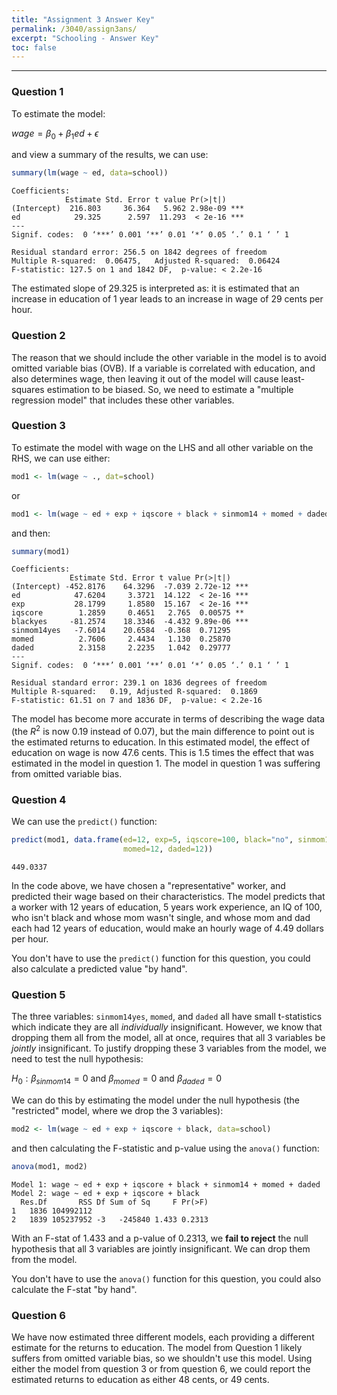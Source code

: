 ```yaml
---
title: "Assignment 3 Answer Key"
permalink: /3040/assign3ans/
excerpt: "Schooling - Answer Key"
toc: false
---
```


------------------------------------------------------------------------

### Question 1

To estimate the model:

$wage = \beta_0 + \beta_1ed + \epsilon$

and view a summary of the results, we can use:

```r
summary(lm(wage ~ ed, data=school))
```
```
Coefficients:
            Estimate Std. Error t value Pr(>|t|)    
(Intercept)  216.803     36.364   5.962 2.98e-09 ***
ed            29.325      2.597  11.293  < 2e-16 ***
---
Signif. codes:  0 ‘***’ 0.001 ‘**’ 0.01 ‘*’ 0.05 ‘.’ 0.1 ‘ ’ 1

Residual standard error: 256.5 on 1842 degrees of freedom
Multiple R-squared:  0.06475,	Adjusted R-squared:  0.06424 
F-statistic: 127.5 on 1 and 1842 DF,  p-value: < 2.2e-16
```
The estimated slope of 29.325 is interpreted as: it is estimated that an increase in education of 1 year leads to an increase in wage of 29 cents per hour.

### Question 2

The reason that we should include the other variable in the model is to avoid omitted variable bias (OVB). If a variable is correlated with education, and also determines wage, then leaving it out of the model will cause least-squares estimation to be biased. So, we need to estimate a "multiple regression model" that includes these other variables.

### Question 3

To estimate the model with wage on the LHS and all other variable on the RHS, we can use either:

```r
mod1 <- lm(wage ~ ., dat=school)
```
or
```r
mod1 <- lm(wage ~ ed + exp + iqscore + black + sinmom14 + momed + daded, data=school)
```

and then:
```r
summary(mod1)
```
```
Coefficients:
             Estimate Std. Error t value Pr(>|t|)    
(Intercept) -452.8176    64.3296  -7.039 2.72e-12 ***
ed            47.6204     3.3721  14.122  < 2e-16 ***
exp           28.1799     1.8580  15.167  < 2e-16 ***
iqscore        1.2859     0.4651   2.765  0.00575 ** 
blackyes     -81.2574    18.3346  -4.432 9.89e-06 ***
sinmom14yes   -7.6014    20.6584  -0.368  0.71295    
momed          2.7606     2.4434   1.130  0.25870    
daded          2.3158     2.2235   1.042  0.29777    
---
Signif. codes:  0 ‘***’ 0.001 ‘**’ 0.01 ‘*’ 0.05 ‘.’ 0.1 ‘ ’ 1

Residual standard error: 239.1 on 1836 degrees of freedom
Multiple R-squared:   0.19,	Adjusted R-squared:  0.1869 
F-statistic: 61.51 on 7 and 1836 DF,  p-value: < 2.2e-16
```

The model has become more accurate in terms of describing the wage data (the $R^2$ is now 0.19 instead of 0.07), but the main difference to point out is the estimated returns to education. In this estimated model, the effect of education on wage is now 47.6 cents. This is 1.5 times the effect that was estimated in the model in question 1. The model in question 1 was suffering from omitted variable bias.

### Question 4

We can use the `predict()` function:

```r
predict(mod1, data.frame(ed=12, exp=5, iqscore=100, black="no", sinmom14="no",
                         momed=12, daded=12))
```
```
449.0337
```

In the code above, we have chosen a "representative" worker, and predicted their wage based on their characteristics. The model predicts that a worker with 12 years of education, 5 years work experience, an IQ of 100, who isn't black and whose mom wasn't single, and whose mom and dad each had 12 years of education, would make an hourly wage of 4.49 dollars per hour.

You don't have to use the `predict()` function for this question, you could also calculate a predicted value "by hand".

### Question 5

The three variables: `sinmom14yes`, `momed`, and `daded` all have small t-statistics which indicate they are all _individually_ insignificant. However, we know that dropping them all from the model, all at once, requires that all 3 variables be _jointly_ insignificant. To justify dropping these 3 variables from the model, we need to test the null hypothesis:

$H_0: \beta_{sinmom14} = 0 \text{ and } \beta_{momed} = 0 \text{ and } \beta_{daded} = 0$

We can do this by estimating the model under the null hypothesis (the "restricted" model, where we drop the 3 variables):

```r
mod2 <- lm(wage ~ ed + exp + iqscore + black, data=school)
```
and then calculating the F-statistic and p-value using the `anova()` function:

```r
anova(mod1, mod2)
```
```
Model 1: wage ~ ed + exp + iqscore + black + sinmom14 + momed + daded
Model 2: wage ~ ed + exp + iqscore + black
  Res.Df       RSS Df Sum of Sq     F Pr(>F)
1   1836 104992112                          
2   1839 105237952 -3   -245840 1.433 0.2313
```
With an F-stat of 1.433 and a p-value of 0.2313, we **fail to reject** the null hypothesis that all 3 variables are jointly insignificant. We can drop them from the model.

You don't have to use the `anova()` function for this question, you could also calculate the F-stat "by hand".

### Question 6

We have now estimated three different models, each providing a different estimate for the returns to education. The model from Question 1 likely suffers from omitted variable bias, so we shouldn't use this model. Using either the model from question 3 or from question 6, we could report the estimated returns to education as either 48 cents, or 49 cents. 

